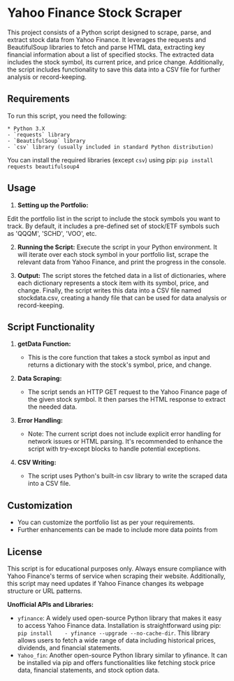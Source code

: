 # Yahoo Finance Stock Scraper

This project consists of a Python script designed to scrape, parse, and extract stock data from Yahoo Finance. It leverages the requests and BeautifulSoup libraries to fetch and parse HTML data, extracting key financial information about a list of specified stocks. The extracted data includes the stock symbol, its current price, and price change. Additionally, the script includes functionality to save this data into a CSV file for further analysis or record-keeping.

## Requirements
To run this script, you need the following:

    * Python 3.X
    - `requests` library
    - `BeautifulSoup` library
    - `csv` library (usually included in standard Python distribution)

You can install the required libraries (except `csv`) using pip:
`pip install requests beautifulsoup4`

## Usage

1. **Setting up the Portfolio:**

Edit the portfolio list in the script to include the stock symbols you want to track. By default, it includes a pre-defined set of stock/ETF symbols such as 'QQQM', 'SCHD', 'VOO', etc.

2. **Running the Script:**
Execute the script in your Python environment. It will iterate over each stock symbol in your portfolio list, scrape the relevant data from Yahoo Finance, and print the progress in the console.

3. **Output:**
The script stores the fetched data in a list of dictionaries, where each dictionary represents a stock item with its symbol, price, and change.
Finally, the script writes this data into a CSV file named stockdata.csv, creating a handy file that can be used for data analysis or record-keeping.

## Script Functionality

1. **getData Function:**

    - This is the core function that takes a stock symbol as input and returns a dictionary with the stock's symbol, price, and change.

2. **Data Scraping:**

    - The script sends an HTTP GET request to the Yahoo Finance page of the given stock symbol.
It then parses the HTML response to extract the needed data.

3. **Error Handling:**

    - Note: The current script does not include explicit error handling for network issues or HTML parsing. It's recommended to enhance the script with try-except blocks to handle potential exceptions.

4. **CSV Writing:**

    - The script uses Python's built-in csv library to write the scraped data into a CSV file.

## Customization

- You can customize the portfolio list as per your requirements.
- Further enhancements can be made to include more data points from

## License

This script is for educational purposes only. Always ensure compliance with Yahoo Finance's terms of service when scraping their website. Additionally, this script may need updates if Yahoo Finance changes its webpage structure or URL patterns.

**Unofficial APIs and Libraries:**
- `yfinance`: A widely used open-source Python library that makes it easy to access Yahoo Finance data. Installation is straightforward using pip: `pip install    - yfinance --upgrade --no-cache-dir`. This library allows users to fetch a wide range of data including historical prices, dividends, and financial statements.
- `Yahoo_fin`: Another open-source Python library similar to yfinance. It can be installed via pip and offers functionalities like fetching stock price data, financial statements, and stock option data.
